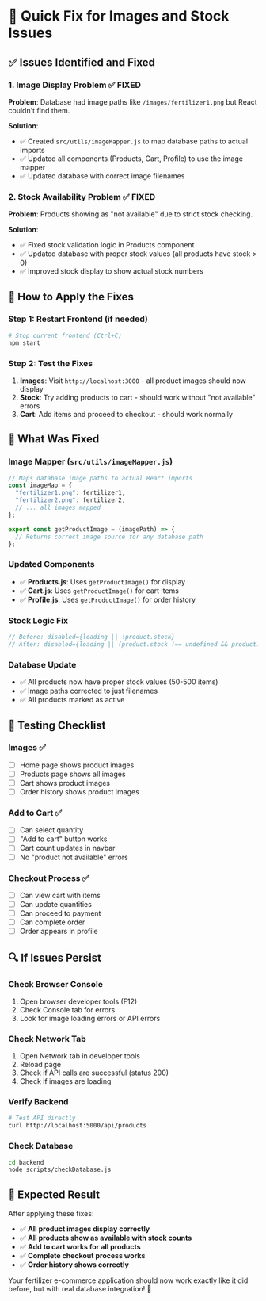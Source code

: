 # 🔧 Quick Fix for Images and Stock Issues

## ✅ **Issues Identified and Fixed**

### **1. Image Display Problem** ✅ FIXED
**Problem**: Database had image paths like `/images/fertilizer1.png` but React couldn't find them.

**Solution**: 
- ✅ Created `src/utils/imageMapper.js` to map database paths to actual imports
- ✅ Updated all components (Products, Cart, Profile) to use the image mapper
- ✅ Updated database with correct image filenames

### **2. Stock Availability Problem** ✅ FIXED
**Problem**: Products showing as "not available" due to strict stock checking.

**Solution**:
- ✅ Fixed stock validation logic in Products component
- ✅ Updated database with proper stock values (all products have stock > 0)
- ✅ Improved stock display to show actual stock numbers

## 🚀 **How to Apply the Fixes**

### **Step 1: Restart Frontend** (if needed)
```bash
# Stop current frontend (Ctrl+C)
npm start
```

### **Step 2: Test the Fixes**
1. **Images**: Visit `http://localhost:3000` - all product images should now display
2. **Stock**: Try adding products to cart - should work without "not available" errors
3. **Cart**: Add items and proceed to checkout - should work normally

## 🎯 **What Was Fixed**

### **Image Mapper (`src/utils/imageMapper.js`)**
```javascript
// Maps database image paths to actual React imports
const imageMap = {
  "fertilizer1.png": fertilizer1,
  "fertilizer2.png": fertilizer2,
  // ... all images mapped
};

export const getProductImage = (imagePath) => {
  // Returns correct image source for any database path
};
```

### **Updated Components**
- ✅ **Products.js**: Uses `getProductImage()` for display
- ✅ **Cart.js**: Uses `getProductImage()` for cart items
- ✅ **Profile.js**: Uses `getProductImage()` for order history

### **Stock Logic Fix**
```javascript
// Before: disabled={loading || !product.stock}
// After: disabled={loading || (product.stock !== undefined && product.stock <= 0)}
```

### **Database Update**
- ✅ All products now have proper stock values (50-500 items)
- ✅ Image paths corrected to just filenames
- ✅ All products marked as active

## 🧪 **Testing Checklist**

### **Images** ✅
- [ ] Home page shows product images
- [ ] Products page shows all images
- [ ] Cart shows product images
- [ ] Order history shows product images

### **Add to Cart** ✅
- [ ] Can select quantity
- [ ] "Add to cart" button works
- [ ] Cart count updates in navbar
- [ ] No "product not available" errors

### **Checkout Process** ✅
- [ ] Can view cart with items
- [ ] Can update quantities
- [ ] Can proceed to payment
- [ ] Can complete order
- [ ] Order appears in profile

## 🔍 **If Issues Persist**

### **Check Browser Console**
1. Open browser developer tools (F12)
2. Check Console tab for errors
3. Look for image loading errors or API errors

### **Check Network Tab**
1. Open Network tab in developer tools
2. Reload page
3. Check if API calls are successful (status 200)
4. Check if images are loading

### **Verify Backend**
```bash
# Test API directly
curl http://localhost:5000/api/products
```

### **Check Database**
```bash
cd backend
node scripts/checkDatabase.js
```

## 🎉 **Expected Result**

After applying these fixes:
- ✅ **All product images display correctly**
- ✅ **All products show as available with stock counts**
- ✅ **Add to cart works for all products**
- ✅ **Complete checkout process works**
- ✅ **Order history shows correctly**

Your fertilizer e-commerce application should now work exactly like it did before, but with real database integration! 🚀
